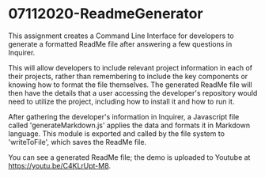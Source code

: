 # 07112020-ReadmeGenerator
This assignment creates a Command Line Interface for developers to generate a formatted ReadMe file after answering a few questions in Inquirer.  

This will allow developers to include relevant project information in each of their projects, rather than remembering to include the key components or knowing how to format the file themselves.  The generated ReadMe file will then have the details that a user accessing the developer's repository would need to utilize the project, including how to install it and how to run it.

After gathering the developer's information in Inquirer, a Javascript file called 'generateMarkdown.js' applies the data and formats it in Markdown language.  This module is exported and called by the file system to 'writeToFile', which saves the ReadMe file.

You can see a generated ReadMe file; the demo is uploaded to Youtube at https://youtu.be/C4KLrUpt-M8.
